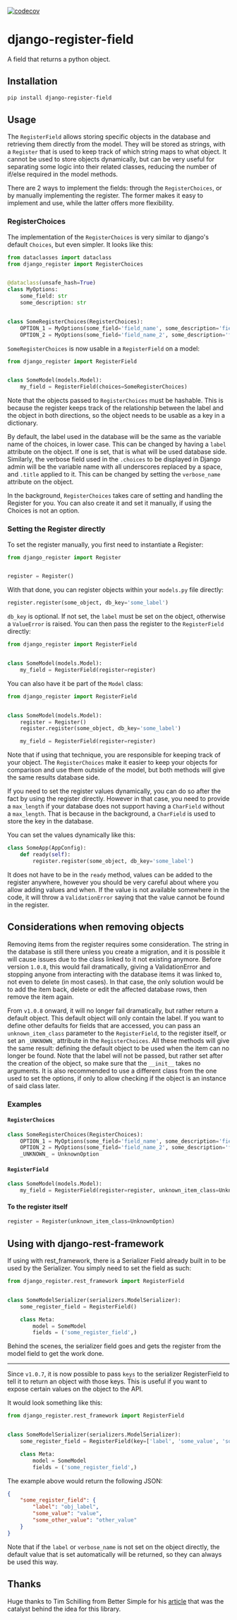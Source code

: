[![codecov](https://codecov.io/gh/MaxDude132/django-register-field/graph/badge.svg?token=32HWMCV4JQ)](https://codecov.io/gh/MaxDude132/django-register-field)

# django-register-field

A field that returns a python object.

## Installation

```bash
pip install django-register-field
```

## Usage

The `RegisterField` allows storing specific objects in the database and retrieving them directly from the model. They will be stored as strings, with a `Register` that is used to keep track of which string maps to what object. It cannot be used to store objects dynamically, but can be very useful for separating some logic into their related classes, reducing the number of if/else required in the model methods.

There are 2 ways to implement the fields: through the `RegisterChoices`, or by manually implementing the register. The former makes it easy to implement and use, while the latter offers more flexibility.

### RegisterChoices

The implementation of the `RegisterChoices` is very similar to django's default `Choices`, but even simpler. It looks like this:

```python
from dataclasses import dataclass
from django_register import RegisterChoices


@dataclass(unsafe_hash=True)
class MyOptions:
    some_field: str
    some_description: str


class SomeRegisterChoices(RegisterChoices):
    OPTION_1 = MyOptions(some_field='field_name', some_description='field_description')
    OPTION_2 = MyOptions(some_field='field_name_2', some_description='field_description_2')

```

`SomeRegisterChoices` is now usable in a `RegisterField` on a model:

```python
from django_register import RegisterField


class SomeModel(models.Model):
    my_field = RegisterField(choices=SomeRegisterChoices)

```

Note that the objects passed to `RegisterChoices` must be hashable. This is because the register keeps track of the relationship between the label and the object in both directions, so the object needs to be usable as a key in a dictionary.

By default, the label used in the database will be the same as the variable name of the choices, in lower case. This can be changed by having a `label` attribute on the object. If one is set, that is what will be used database side. Similarly, the verbose field used in the `.choices` to be displayed in Django admin will be the variable name with all underscores replaced by a space, and `.title` applied to it. This can be changed by setting the `verbose_name` attribute on the object.

In the background, `RegisterChoices` takes care of setting and handling the Register for you. You can also create it and set it manually, if using the Choices is not an option.

### Setting the Register directly

To set the register manually, you first need to instantiate a Register:

```python
from django_register import Register


register = Register()

```

With that done, you can register objects within your `models.py` file directly:

```python
register.register(some_object, db_key='some_label')
```

`db_key` is optional. If not set, the `label` must be set on the object, otherwise a `ValueError` is raised. You can then pass the register to the `RegisterField` directly:

```python
from django_register import RegisterField


class SomeModel(models.Model):
    my_field = RegisterField(register=register)
```

You can also have it be part of the `Model` class:

```python
from django_register import RegisterField


class SomeModel(models.Model):
    register = Register()
    register.register(some_object, db_key='some_label')

    my_field = RegisterField(register=register)
```

Note that if using that technique, you are responsible for keeping track of your object. The `RegisterChoices` make it easier to keep your objects for comparison and use them outside of the model, but both methods will give the same results database side.

If you need to set the register values dynamically, you can do so after the fact by using the register directly. However in that case, you need to provide a `max_length` if your database does not support having a `CharField` without a `max_length`. That is because in the background, a `CharField` is used to store the key in the database.

You can set the values dynamically like this:

```python
class SomeApp(AppConfig):
    def ready(self):
        register.register(some_object, db_key='some_label')
```

It does not have to be in the `ready` method, values can be added to the register anywhere, however you should be very careful about where you allow adding values and when. If the value is not available somewhere in the code, it will throw a `ValidationError` saying that the value cannot be found in the register.

## Considerations when removing objects

Removing items from the register requires some consideration. The string in the database is still there unless you create a migration, and it is possible it will cause issues due to the class linked to it not existing anymore. Before version `1.0.8`, this would fail dramatically, giving a ValidationError and stopping anyone from interacting with the database items it was linked to, not even to delete (in most cases). In that case, the only solution would be to add the item back, delete or edit the affected database rows, then remove the item again.

From `v1.0.8` onward, it will no longer fail dramatically, but rather return a default object. This default object will only contain the label. If you want to define other defaults for fields that are accessed, you can pass an `unknown_item_class` parameter to the `RegisterField`, to the register itself, or set an `_UNKNOWN_` attribute in the `RegisterChoices`. All these methods will give the same result: defining the default object to be used when the item can no longer be found. Note that the label will not be passed, but rather set after the creation of the object, so make sure that the `__init__` takes no arguments. It is also recommended to use a different class from the one used to set the options, if only to allow checking if the object is an instance of said class later.

### Examples

#### `RegisterChoices`

```python
class SomeRegisterChoices(RegisterChoices):
    OPTION_1 = MyOptions(some_field='field_name', some_description='field_description')
    OPTION_2 = MyOptions(some_field='field_name_2', some_description='field_description_2')
    _UNKNOWN_ = UnknownOption
```

#### `RegisterField`

```python
class SomeModel(models.Model):
    my_field = RegisterField(register=register, unknown_item_class=UnknownOption)
```

#### To the register itself

```python
register = Register(unknown_item_class=UnknownOption)
```

## Using with django-rest-framework

If using with rest_framework, there is a Serializer Field already built in to be used by the Serializer. You simply need to set the field as such:

```python
from django_register.rest_framework import RegisterField


class SomeModelSerializer(serializers.ModelSerializer):
    some_register_field = RegisterField()

    class Meta:
        model = SomeModel
        fields = ('some_register_field',)
```

Behind the scenes, the serializer field goes and gets the register from the model field to get the work done.

---

Since `v1.0.7`, it is now possible to pass `keys` to the serializer RegisterField to tell it to return an object with those keys. This is useful if you want to expose certain values on the object to the API.

It would look something like this:

```python
from django_register.rest_framework import RegisterField


class SomeModelSerializer(serializers.ModelSerializer):
    some_register_field = RegisterField(key=['label', 'some_value', 'some_other_value'])

    class Meta:
        model = SomeModel
        fields = ('some_register_field',)
```

The example above would return the following JSON:

```json
{
    "some_register_field": {
        "label": "obj_label",
        "some_value": "value",
        "some_other_value": "other_value"
    }
}
```

Note that if the `label` or `verbose_name` is not set on the object directly, the default value that is set automatically will be returned, so they can always be used this way.

## Thanks

Huge thanks to Tim Schilling from Better Simple for his [article](https://www.better-simple.com/django/2023/10/03/registerfields-in-django/) that was the catalyst behind the idea for this library.
